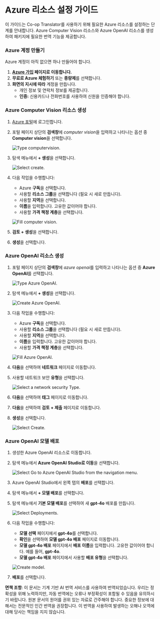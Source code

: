 # Azure 리소스 설정 가이드

이 가이드는 Co-op Translator를 사용하기 위해 필요한 Azure 리소스를 설정하는 단계를 안내합니다. Azure Computer Vision 리소스와 Azure OpenAI 리소스를 생성하여 패키지에 필요한 번역 기능을 제공합니다.

### Azure 계정 만들기

Azure 계정이 아직 없으면 하나 만들어야 합니다.

1. **[Azure 가입](https://azure.microsoft.com/free/) 페이지로 이동합니다.**
2. **무료로 Azure 체험하기** 또는 **종량제**를 선택합니다.
3. **화면의 지시에 따라** 계정을 만듭니다.
   - 개인 정보 및 연락처 정보를 제공합니다.
   - **인증:** 신용카드나 전화번호를 사용하여 신원을 인증해야 합니다.

### Azure Computer Vision 리소스 생성

1. [Azure 포털](https://portal.azure.com/)에 로그인합니다.

1. 포털 페이지 상단의 **검색창**에 *computer vision*을 입력하고 나타나는 옵션 중 **Computer vision**을 선택합니다.

    ![Type computervision.](../../../translated_images/type-computervision.53c5d62331dd354ee612410f6365a6ecb5b2245cf56adc85c42b67f87639acbd.ko.png)

1. 탐색 메뉴에서 **+ 생성**을 선택합니다.

    ![Select create.](../../../translated_images/create-computervision.4af3f8309deac22c0f927b99c901afb5676345d520a026b5132ccd3eaad23c20.ko.png)

1. 다음 작업을 수행합니다:

    - Azure **구독**을 선택합니다.
    - 사용할 **리소스 그룹**을 선택합니다 (필요 시 새로 만듭니다).
    - 사용할 **지역**을 선택합니다.
    - **이름**을 입력합니다. 고유한 값이어야 합니다.
    - 사용할 **가격 책정 계층**을 선택합니다.

    ![Fill computer vision.](../../../translated_images/fill-computervision.41df3ec7184fba682a1b71482438ce8ed4ab800b62261ff36c09c5f4d76a1f1a.ko.png)

1. **검토 + 생성**을 선택합니다.

1. **생성**을 선택합니다.

### Azure OpenAI 리소스 생성

1. 포털 페이지 상단의 **검색창**에 *azure openai*를 입력하고 나타나는 옵션 중 **Azure OpenAI**를 선택합니다.

    ![Type Azure OpenAI.](../../../translated_images/type-azure-openai.c4498b10e42cd469c63c4a0dfc770d902af6e013fd3ec464c665b1b7abaf0b82.ko.png)

1. 탐색 메뉴에서 **+ 생성**을 선택합니다.

    ![Create Azure OpenAI.](../../../translated_images/create-azure-openai.07b88dd4b12c4faf758fc7c4eba9cfad32545bde73ddbd9b851f1ce47ab85a8b.ko.png)

1. 다음 작업을 수행합니다:

    - Azure **구독**을 선택합니다.
    - 사용할 **리소스 그룹**을 선택합니다 (필요 시 새로 만듭니다).
    - 사용할 **지역**을 선택합니다.
    - **이름**을 입력합니다. 고유한 값이어야 합니다.
    - 사용할 **가격 책정 계층**을 선택합니다.

    ![Fill Azure OpenAI.](../../../translated_images/fill-azureopenai.5974b1d8669c77babe536ee1dbfd4fa52f37f101bd717fa3a14be656137ecdf1.ko.png)

1. **다음**을 선택하여 **네트워크** 페이지로 이동합니다.

1. 사용할 네트워크 보안 **유형**을 선택합니다.

    ![Select a network security Type.](../../../translated_images/select-azureopenai-security-type.ba07acc6850ffcb1c4e84b6e2bbc046bfc7c60fb0dc51d7958ac83220f90f4e9.ko.png)

1. **다음**을 선택하여 **태그** 페이지로 이동합니다.

1. **다음**을 선택하여 **검토 + 제출** 페이지로 이동합니다.

1. **생성**을 선택합니다.

    ![Select Create.](../../../translated_images/create-azure-openai-complete.bb085da609fd5b6fda0d20dacaacfcabf245733b70804ef12bf961cb9278c204.ko.png)

### Azure OpenAI 모델 배포

1. 생성한 Azure OpenAI 리소스로 이동합니다.

1. 탐색 메뉴에서 **Azure OpenAI Studio로 이동**을 선택합니다.

    ![Select Go to Azure OpenAI Studio from the navigation menu.](../../../translated_images/go-to-azureopenai-studio.d3b1046f1dac14e0f9656eaf76cd37bd52d862c6172858bc4ac2148a69b5a752.ko.png)

1. Azure OpenAI Studio에서 왼쪽 탭의 **배포**를 선택합니다.
1. 탐색 메뉴에서 **+ 모델 배포**를 선택합니다.
1. 탐색 메뉴에서 **기본 모델 배포**를 선택하여 새 **gpt-4o** 배포를 만듭니다.

    ![Select Deployments.](../../../translated_images/deploy-aoai.a3ba46ef4f458fe1b379bf3e7a1e477e0491dbca5dfdaa43e71e555646fed341.ko.png)

1. 다음 작업을 수행합니다:

    - **모델 선택** 페이지에서 **gpt-4o**를 선택합니다.
    - **확인**을 선택하여 **모델 gpt-4o 배포** 페이지로 이동합니다.
    - **모델 gpt-4o 배포** 페이지에서 **배포 이름**을 입력합니다. 고유한 값이어야 합니다. 예를 들어, **gpt-4o**.
    - **모델 gpt-4o 배포** 페이지에서 사용할 **배포 유형**을 선택합니다.

    ![Create model.](../../../translated_images/create-4o.ec82f901305121716caa773d5e77f906263ef9ed42aae4146134f83cc7dbeb40.ko.png)

1. **배포**를 선택합니다.

**면책 조항**:
이 문서는 기계 기반 AI 번역 서비스를 사용하여 번역되었습니다. 우리는 정확성을 위해 노력하지만, 자동 번역에는 오류나 부정확성이 포함될 수 있음을 유의하시기 바랍니다. 원본 문서의 원어를 권위 있는 자료로 간주해야 합니다. 중요한 정보에 대해서는 전문적인 인간 번역을 권장합니다. 이 번역을 사용하여 발생하는 오해나 오역에 대해 당사는 책임을 지지 않습니다.
